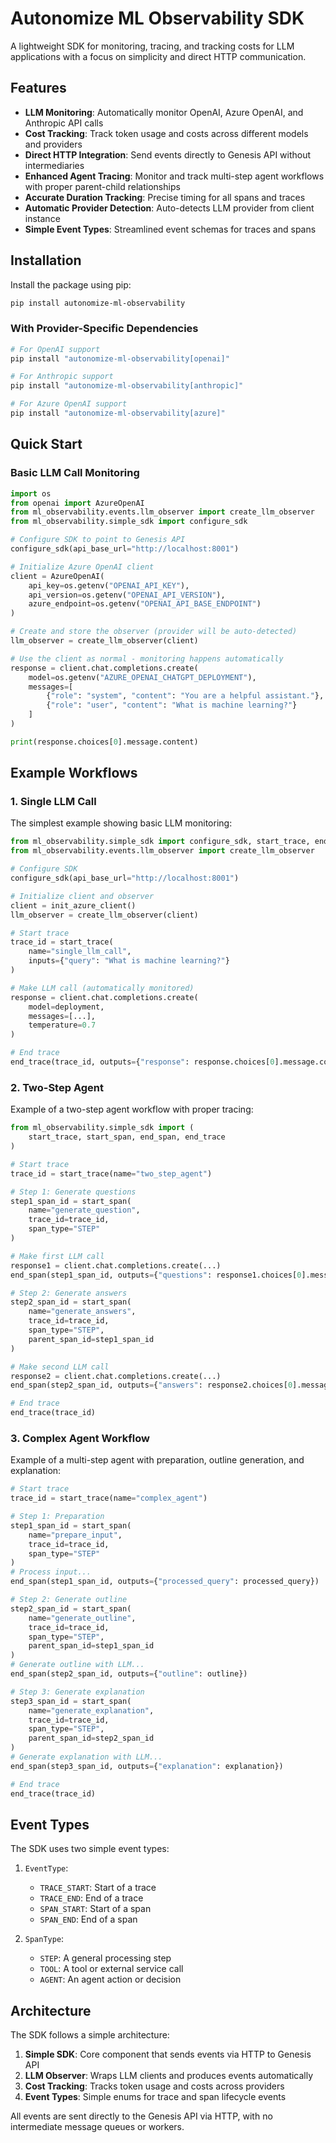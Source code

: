 # Autonomize ML Observability SDK

A lightweight SDK for monitoring, tracing, and tracking costs for LLM applications with a focus on simplicity and direct HTTP communication.

## Features

- **LLM Monitoring**: Automatically monitor OpenAI, Azure OpenAI, and Anthropic API calls
- **Cost Tracking**: Track token usage and costs across different models and providers
- **Direct HTTP Integration**: Send events directly to Genesis API without intermediaries
- **Enhanced Agent Tracing**: Monitor and track multi-step agent workflows with proper parent-child relationships
- **Accurate Duration Tracking**: Precise timing for all spans and traces
- **Automatic Provider Detection**: Auto-detects LLM provider from client instance
- **Simple Event Types**: Streamlined event schemas for traces and spans

## Installation

Install the package using pip:

```bash
pip install autonomize-ml-observability
```

### With Provider-Specific Dependencies

```bash
# For OpenAI support
pip install "autonomize-ml-observability[openai]"

# For Anthropic support
pip install "autonomize-ml-observability[anthropic]"

# For Azure OpenAI support
pip install "autonomize-ml-observability[azure]"
```

## Quick Start

### Basic LLM Call Monitoring

```python
import os
from openai import AzureOpenAI
from ml_observability.events.llm_observer import create_llm_observer
from ml_observability.simple_sdk import configure_sdk

# Configure SDK to point to Genesis API
configure_sdk(api_base_url="http://localhost:8001")

# Initialize Azure OpenAI client
client = AzureOpenAI(
    api_key=os.getenv("OPENAI_API_KEY"),
    api_version=os.getenv("OPENAI_API_VERSION"),
    azure_endpoint=os.getenv("OPENAI_API_BASE_ENDPOINT")
)

# Create and store the observer (provider will be auto-detected)
llm_observer = create_llm_observer(client)

# Use the client as normal - monitoring happens automatically
response = client.chat.completions.create(
    model=os.getenv("AZURE_OPENAI_CHATGPT_DEPLOYMENT"),
    messages=[
        {"role": "system", "content": "You are a helpful assistant."},
        {"role": "user", "content": "What is machine learning?"}
    ]
)

print(response.choices[0].message.content)
```

## Example Workflows

### 1. Single LLM Call

The simplest example showing basic LLM monitoring:

```python
from ml_observability.simple_sdk import configure_sdk, start_trace, end_trace
from ml_observability.events.llm_observer import create_llm_observer

# Configure SDK
configure_sdk(api_base_url="http://localhost:8001")

# Initialize client and observer
client = init_azure_client()
llm_observer = create_llm_observer(client)

# Start trace
trace_id = start_trace(
    name="single_llm_call",
    inputs={"query": "What is machine learning?"}
)

# Make LLM call (automatically monitored)
response = client.chat.completions.create(
    model=deployment,
    messages=[...],
    temperature=0.7
)

# End trace
end_trace(trace_id, outputs={"response": response.choices[0].message.content})
```

### 2. Two-Step Agent

Example of a two-step agent workflow with proper tracing:

```python
from ml_observability.simple_sdk import (
    start_trace, start_span, end_span, end_trace
)

# Start trace
trace_id = start_trace(name="two_step_agent")

# Step 1: Generate questions
step1_span_id = start_span(
    name="generate_question",
    trace_id=trace_id,
    span_type="STEP"
)

# Make first LLM call
response1 = client.chat.completions.create(...)
end_span(step1_span_id, outputs={"questions": response1.choices[0].message.content})

# Step 2: Generate answers
step2_span_id = start_span(
    name="generate_answers",
    trace_id=trace_id,
    span_type="STEP",
    parent_span_id=step1_span_id
)

# Make second LLM call
response2 = client.chat.completions.create(...)
end_span(step2_span_id, outputs={"answers": response2.choices[0].message.content})

# End trace
end_trace(trace_id)
```

### 3. Complex Agent Workflow

Example of a multi-step agent with preparation, outline generation, and explanation:

```python
# Start trace
trace_id = start_trace(name="complex_agent")

# Step 1: Preparation
step1_span_id = start_span(
    name="prepare_input",
    trace_id=trace_id,
    span_type="STEP"
)
# Process input...
end_span(step1_span_id, outputs={"processed_query": processed_query})

# Step 2: Generate outline
step2_span_id = start_span(
    name="generate_outline",
    trace_id=trace_id,
    span_type="STEP",
    parent_span_id=step1_span_id
)
# Generate outline with LLM...
end_span(step2_span_id, outputs={"outline": outline})

# Step 3: Generate explanation
step3_span_id = start_span(
    name="generate_explanation",
    trace_id=trace_id,
    span_type="STEP",
    parent_span_id=step2_span_id
)
# Generate explanation with LLM...
end_span(step3_span_id, outputs={"explanation": explanation})

# End trace
end_trace(trace_id)
```

## Event Types

The SDK uses two simple event types:

1. `EventType`:
   - `TRACE_START`: Start of a trace
   - `TRACE_END`: End of a trace
   - `SPAN_START`: Start of a span
   - `SPAN_END`: End of a span

2. `SpanType`:
   - `STEP`: A general processing step
   - `TOOL`: A tool or external service call
   - `AGENT`: An agent action or decision

## Architecture

The SDK follows a simple architecture:

1. **Simple SDK**: Core component that sends events via HTTP to Genesis API
2. **LLM Observer**: Wraps LLM clients and produces events automatically
3. **Cost Tracking**: Tracks token usage and costs across providers
4. **Event Types**: Simple enums for trace and span lifecycle events

All events are sent directly to the Genesis API via HTTP, with no intermediate message queues or workers.